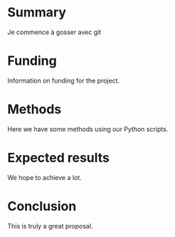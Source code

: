 # Summary

Je commence à gosser avec git

# Funding

Information on funding for the project.

# Methods

Here we have some methods using our Python scripts.

# Expected results

We hope to achieve a lot.

# Conclusion

This is truly a great proposal.
